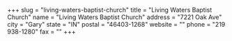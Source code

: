 +++
slug = "living-waters-baptist-church"
title = "Living Waters Baptist Church"
name = "Living Waters Baptist Church"
address = "7221 Oak Ave"
city = "Gary"
state = "IN"
postal = "46403-1268"
website = ""
phone = "219 938-1280"
fax = ""
+++
